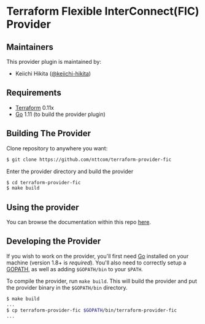 Terraform Flexible InterConnect(FIC) Provider
=============================================

Maintainers
-----------

This provider plugin is maintained by:

* Keiichi Hikita ([@keiichi-hikita](https://github.com/keiichi-hikita))

Requirements
------------

- [Terraform](https://www.terraform.io/downloads.html) 0.11x
- [Go](https://golang.org/doc/install) 1.11 (to build the provider plugin)

Building The Provider
---------------------

Clone repository to anywhere you want: 

```sh
$ git clone https://github.com/nttcom/terraform-provider-fic
```

Enter the provider directory and build the provider

```sh
$ cd terraform-provider-fic
$ make build
```

Using the provider
----------------------
You can browse the documentation within this repo [here](https://github.com/nttcom/terraform-provider-fic/tree/master/website/docs).

Developing the Provider
---------------------------

If you wish to work on the provider, you'll first need [Go](http://www.golang.org) installed on your machine (version 1.8+ is *required*). You'll also need to correctly setup a [GOPATH](http://golang.org/doc/code.html#GOPATH), as well as adding `$GOPATH/bin` to your `$PATH`.

To compile the provider, run `make build`. This will build the provider and put the provider binary in the `$GOPATH/bin` directory.

```sh
$ make build
...
$ cp terraform-provider-fic $GOPATH/bin/terraform-provider-fic
...
```
